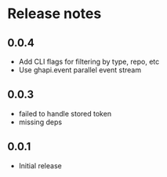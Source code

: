 # Release notes

<!-- do not remove -->

## 0.0.4

- Add CLI flags for filtering by type, repo, etc
- Use ghapi.event parallel event stream

## 0.0.3

- failed to handle stored token
- missing deps

## 0.0.1

- Initial release

